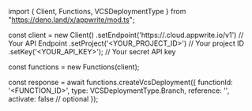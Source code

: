 import { Client, Functions, VCSDeploymentType } from "https://deno.land/x/appwrite/mod.ts";

const client = new Client()
    .setEndpoint('https://<REGION>.cloud.appwrite.io/v1') // Your API Endpoint
    .setProject('<YOUR_PROJECT_ID>') // Your project ID
    .setKey('<YOUR_API_KEY>'); // Your secret API key

const functions = new Functions(client);

const response = await functions.createVcsDeployment({
    functionId: '<FUNCTION_ID>',
    type: VCSDeploymentType.Branch,
    reference: '<REFERENCE>',
    activate: false // optional
});
